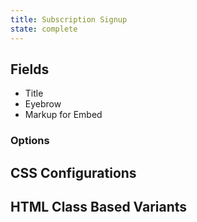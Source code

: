 ```yaml
---
title: Subscription Signup
state: complete
---
```


## Fields

- Title
- Eyebrow
- Markup for Embed

### Options

## CSS Configurations

## HTML Class Based Variants
